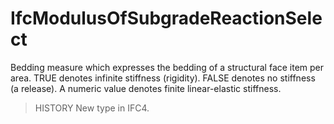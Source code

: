 # IfcModulusOfSubgradeReactionSelect

Bedding measure which expresses the bedding of a structural face item per area. TRUE denotes infinite stiffness (rigidity). FALSE denotes no stiffness (a release). A numeric value denotes finite linear-elastic stiffness.

> HISTORY  New type in IFC4.
